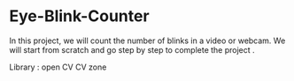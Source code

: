 # Eye-Blink-Counter
In this project, we will count the number of blinks in a video or webcam. We will start from scratch and go step by step to complete the project .

Library : 
  open CV
  CV zone
